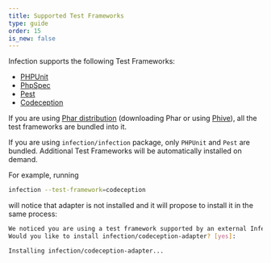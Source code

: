 ```yaml
---
title: Supported Test Frameworks
type: guide
order: 15
is_new: false
---
```


Infection supports the following Test Frameworks:

* [PHPUnit](https://phpunit.readthedocs.io/en/latest/)
* [PhpSpec](http://www.phpspec.net/en/stable/)
* [Pest](https://pestphp.com/)
* [Codeception](https://codeception.com/)

If you are using [Phar distribution](/guide/installation.html#Phar) (downloading Phar or using [Phive](/guide/installation.html#Phive)), all the test frameworks are bundled into it.

If you are using `infection/infection` package, only `PHPUnit` and `Pest` are bundled. Additional Test Frameworks will be automatically installed on demand.

For example, running

```bash
infection --test-framework=codeception
```

will notice that adapter is not installed and it will propose to install it in the same process:

```bash
We noticed you are using a test framework supported by an external Infection plugin.
Would you like to install infection/codeception-adapter? [yes]:

Installing infection/codeception-adapter...
```
